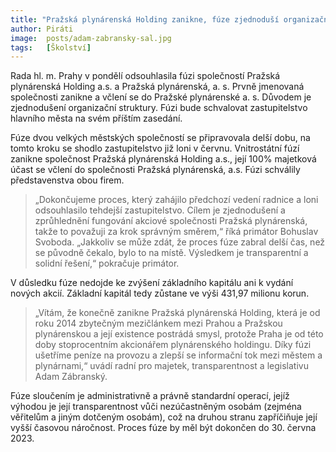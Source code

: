 ```yaml
---
title: "Pražská plynárenská Holding zanikne, fúze zjednoduší organizační strukturu městské firmy"
author: Piráti
image:  posts/adam-zabransky-sal.jpg
tags:   [Školství]
---
```


Rada hl. m. Prahy v pondělí odsouhlasila fúzi společností Pražská plynárenská Holding a.s. a Pražská plynárenská, a. s. Prvně jmenovaná společnosti zanikne a včlení se do Pražské plynárenské a. s. Důvodem je zjednodušení organizační struktury. Fúzi bude schvalovat zastupitelstvo hlavního města na svém příštím zasedání.

Fúze dvou velkých městských společností se připravovala delší dobu, na tomto kroku se shodlo zastupitelstvo již loni v červnu. Vnitrostátní fúzí zanikne společnost Pražská plynárenská Holding a.s., její 100% majetková účast se včlení do společnosti Pražská plynárenská, a.s. Fúzi schválily představenstva obou firem.

> „Dokončujeme proces, který zahájilo předchozí vedení radnice a loni odsouhlasilo tehdejší zastupitelstvo. Cílem je zjednodušení a zprůhlednění fungování akciové společnosti Pražská plynárenská, takže to považuji za krok správným směrem,“ říká primátor Bohuslav Svoboda. „Jakkoliv se může zdát, že proces fúze zabral delší čas, než se původně čekalo, bylo to na místě. Výsledkem je transparentní a solidní řešení,“ pokračuje primátor.

V důsledku fúze nedojde ke zvýšení základního kapitálu ani k vydání nových akcií. Základní kapitál tedy zůstane ve výši 431,97 milionu korun.

> „Vítám, že konečně zanikne Pražská plynárenská Holding, která je od roku 2014 zbytečným mezičlánkem mezi Prahou a Pražskou plynárenskou a její existence postrádá smysl, protože Praha je od této doby stoprocentním akcionářem plynárenského holdingu. Díky fúzi ušetříme peníze na provozu a zlepší se informační tok mezi městem a plynárnami,“ uvádí radní pro majetek, transparentnost a legislativu Adam Zábranský.

Fúze sloučením je administrativně a právně standardní operací, jejíž výhodou je její transparentnost vůči nezúčastněným osobám (zejména věřitelům a jiným dotčeným osobám), což na druhou stranu zapříčiňuje její vyšší časovou náročnost. Proces fúze by měl být dokončen do 30. června 2023.
